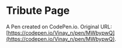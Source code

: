 # Tribute Page

A Pen created on CodePen.io. Original URL: [https://codepen.io/Vinay_n/pen/MWbypwQ](https://codepen.io/Vinay_n/pen/MWbypwQ).


